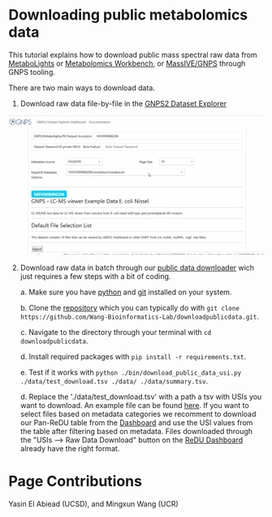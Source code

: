 # Downloading public metabolomics data

This tutorial explains how to download public mass spectral raw data from [MetaboLights](https://www.ebi.ac.uk/metabolights/index) or [Metabolomics Workbench](https://www.metabolomicsworkbench.org), or [MassIVE/GNPS](https://massive.ucsd.edu/) through GNPS tooling. 


There are two main ways to download data. 

1. Download raw data file-by-file in the [GNPS2 Dataset Explorer](https://explorer.gnps2.org/)

![GNPS Explorer Download](../visuals/explorer.gif)


2. Download raw data in batch through our [public data downloader](https://github.com/Wang-Bioinformatics-Lab/downloadpublicdata) wich just requires a few steps with a bit of coding.

    a. Make sure you have [python](https://wiki.python.org/moin/BeginnersGuide/Download) and [git](https://github.com/git-guides/install-git) installed on your system.

    b. Clone the [repository](https://github.com/Wang-Bioinformatics-Lab/downloadpublicdata) which you can typically do with `git clone https://github.com/Wang-Bioinformatics-Lab/downloadpublicdata.git`.

    c. Navigate to the directory through your terminal with `cd downloadpublicdata`.

    d. Install required packages with `pip install -r requirements.txt`.

    e. Test if it works with `python ./bin/download_public_data_usi.py ./data/test_download.tsv ./data/ ./data/summary.tsv`.

    d. Replace the './data/test_download.tsv' with a path a tsv with USIs you want to download. An example file can be found [here](https://github.com/Wang-Bioinformatics-Lab/downloadpublicdata/blob/main/data/test_download.tsv). If you want to select files based on metadata categories we recomment to download our Pan-ReDU table from the [Dashboard](https://redu.gnps2.org/selection/) and use the USI values from the table after filtering based on metadata. Files downloaded through the "USIs --> Raw Data Download" button on the [ReDU Dashboard](https://redu.gnps2.org/selection/) already have the right format.



# Page Contributions
Yasin El Abiead (UCSD), and Mingxun Wang (UCR)